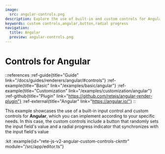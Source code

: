 ```yaml
---
image:
  src: angular-controls.png
description: Explore the use of built-in and custom controls for Angular. This example features a button and radial progress indicator that randomly set and synchronize with an input field's valuefield's value
keywords: custom controls,angular,button,radial progress
navigation:
  title: Angular
  preview: angular-controls.png
---
```


# Controls for Angular

::references
:ref-guide{title="Guide" link="/docs/guides/renderers/angular/#controls"}
:ref-example{title="Basic" link="/examples/basic/angular"}
:ref-example{title="Customization" link="/examples/customization/angular"}
:ref-github{title="Plugin" link="https://github.com/retejs/angular-render-plugin"}
:ref-external{title="Angular" link="https://angular.io/"}
::

This example showcases the use of a built-in input control and custom controls for **Angular**, which you can implement according to your specific needs. In this case, the custom controls include a button that randomly sets the input field's value and a radial progress indicator that synchronizes with the input field's value

:kit
:example{id="rete-js-v2-angular-custom-controls-cknttr" module="/src/app/editor.ts"}
